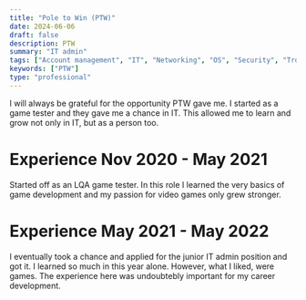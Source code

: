 ```yaml
---
title: "Pole to Win (PTW)"
date: 2024-06-06
draft: false
description: PTW
summary: "IT admin"
tags: ["Account management", "IT", "Networking", "OS", "Security", "Troubleshooting"]
keywords: ["PTW"]
type: "professional"
---
```

I will always be grateful for the opportunity PTW gave me. I started as a game tester and they gave me a chance in IT. This allowed me to learn and grow not only in IT, but as a person too.
# Experience Nov 2020 - May 2021
Started off as an LQA game tester. In this role I learned the very basics of game development and my passion for video games only grew stronger.
# Experience May 2021 - May 2022
I eventually took a chance and applied for the junior IT admin position and got it. I learned so much in this year alone. However, what I liked, were games. The experience here was undoubtebly important for my career development.